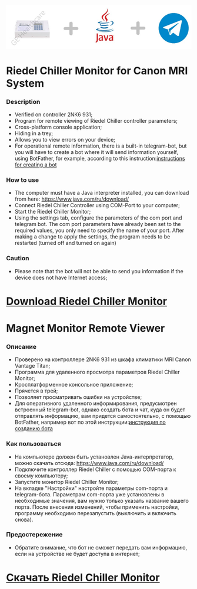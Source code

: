 ![](https://github.com/id-05/riedelChilMon/blob/master/images/preview.jpg)


# Riedel Chiller Monitor for Canon MRI System

### Description

- Verified on controller 2NK6 931;
- Program for remote viewing of Riedel Chiller controller parameters;
- Cross-platform console application;
- Hiding in a trey;
- Allows you to view errors on your device;
- For operational remote information, there is a built-in telegram-bot,
  but you will have to create a bot where it will send information yourself,
  using BotFather, for example, according to this instruction:[instructions for creating a bot](https://www.process.st/telegram-bot/)



### How to use

- The computer must have a Java interpreter installed, you can download from here: https://www.java.com/ru/download/
- Connect Riedel Chiller Controller using COM-Port to your computer;
- Start the Riedel Chiller Monitor;
- Using the settings tab, configure the parameters of the com port and telegram bot. 
The com port parameters have already been set to the required values, you only need to specify the name of your port. 
After making a change to apply the settings, the program needs to be restarted (turned off and turned on again)


### Caution

- Please note that the bot will not be able to send you information if the device does not have Internet access;

# [Download Riedel Chiller Monitor](https://github.com/id-05/riedelChilMon/blob/master/out/artifacts/RiedelChillerMonitor_jar/RiedelChillerMonitor.jar)


# Magnet Monitor Remote Viewer

### Описание

- Проверено на контроллере 2NK6 931 из шкафа климатики MRI Canon Vantage Titan;
- Программа для удаленного просмотра параметров Riedel Chiller Monitor;
- Кросплатформенное консольное приложение;
- Прячется в трей;
- Позволяет просматривать ошибки на устройстве;
- Для оперативного удаленного информирования, предусмотрен встроенный telegram-bot,
  однако создать бота и чат, куда он будет отправлять информацию, вам придется самостоятельно,
  с помощью BotFather, например вот по этой инструкции:[инструкция по созданию бота](https://1spla.ru/blog/telegram_bot_for_mikrotik/)

### Как пользоваться

- На компьютере должен быть установлен Java-интерпретатор, можно скачать отсюда: https://www.java.com/ru/download/ 
- Подключите контроллер Riedel Chiller с помощью COM-порта к своему компьютеру;
- Запустите монитор Riedel Chiller Monitor;
- На вкладке "Настройки" настройте параметры com-порта и telegram-бота. 
Параметрам com-порта уже установлены в необходимые значения, вам нужно только указать название вашего порта. 
После внесения изменений, чтобы применить настройки, программу необходимо перезапустить (выключить и включить снова).

### Предостережение

- Обратите внимание, что бот не сможет передать вам информацию, если на устройстве не будет доступа в интернет;


# [Скачать Riedel Chiller Monitor](https://github.com/id-05/riedelChilMon/blob/master/out/artifacts/RiedelChillerMonitor_jar/RiedelChillerMonitor.jar)